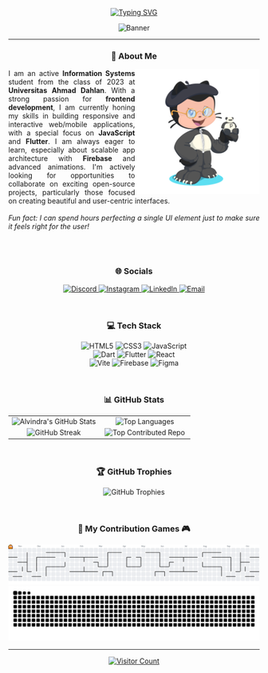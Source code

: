 <p align="center">
  <a href="https://git.io/typing-svg">
    <img src="https://readme-typing-svg.demolab.com?font=Fira+Code&pause=997&color=FF449F&width=435&lines=Hi+there%2C+I'm+Alvindra+Ramadhan!" alt="Typing SVG" />
  </a>
</p>

<p align="center">
  <img src="https://i.pinimg.com/originals/0c/94/f2/0c94f21dabce35cacbc44a66126be65f.gif" width="850" height="230" alt="Banner">
</p>

---

<div align="center">

### 💫 About Me

</div>

<img src="https://raw.githubusercontent.com/AlvindraRamadhan/AlvindraRamadhan/main/octocat-1754428509830.png" alt="My Octocat" width="250" align="right" />

<p align="justify">
I am an active <b>Information Systems</b> student from the class of 2023 at <b>Universitas Ahmad Dahlan</b>. With a strong passion for <b>frontend development</b>, I am currently honing my skills in building responsive and interactive web/mobile applications, with a special focus on <b>JavaScript</b> and <b>Flutter</b>. I am always eager to learn, especially about scalable app architecture with <b>Firebase</b> and advanced animations. I'm actively looking for opportunities to collaborate on exciting open-source projects, particularly those focused on creating beautiful and user-centric interfaces.
<br><br>
<em>Fun fact: I can spend hours perfecting a single UI element just to make sure it feels right for the user!</em>
</p>

<br clear="right"/>

<br>

<div align="center">

### 🌐 Socials

<p align="center">
  <a href="https://discord.gg/q28QhDWv" target="_blank">
    <img src="https://img.shields.io/badge/Discord-%237289DA.svg?logo=discord&logoColor=white" alt="Discord" />
  </a>
  <a href="https://instagram.com/alvindramadhann" target="_blank">
    <img src="https://img.shields.io/badge/Instagram-%23E4405F.svg?logo=Instagram&logoColor=white" alt="Instagram" />
  </a>
  <a href="https://linkedin.com/in/alvindra-ramadhan" target="_blank">
    <img src="https://img.shields.io/badge/LinkedIn-%230077B5.svg?logo=linkedin&logoColor=white" alt="LinkedIn" />
  </a>
  <a href="mailto:alvindraramadhan1210@gmail.com">
    <img src="https://img.shields.io/badge/Email-D14836?logo=gmail&logoColor=white" alt="Email" />
  </a>
</p>

</div>

<br>

<div align="center">

### 💻 Tech Stack

<p align="center">
  <img src="https://img.shields.io/badge/html5-%23E34F26.svg?style=for-the-badge&logo=html5&logoColor=white" alt="HTML5" />
  <img src="https://img.shields.io/badge/css3-%231572B6.svg?style=for-the-badge&logo=css3&logoColor=white" alt="CSS3" />
  <img src="https://img.shields.io/badge/javascript-%23323330.svg?style=for-the-badge&logo=javascript&logoColor=%23F7DF1E" alt="JavaScript" />
  <br>
  <img src="https://img.shields.io/badge/dart-%230175C2.svg?style=for-the-badge&logo=dart&logoColor=white" alt="Dart" />
  <img src="https://img.shields.io/badge/Flutter-%2302569B.svg?style=for-the-badge&logo=Flutter&logoColor=white" alt="Flutter" />
  <img src="https://img.shields.io/badge/react-%2320232a.svg?style=for-the-badge&logo=react&logoColor=%2361DAFB" alt="React" />
  <br>
  <img src="https://img.shields.io/badge/vite-%23646CFF.svg?style=for-the-badge&logo=vite&logoColor=white" alt="Vite" />
  <img src="https://img.shields.io/badge/firebase-a08021?style=for-the-badge&logo=firebase&logoColor=ffcd34" alt="Firebase" />
  <img src="https://img.shields.io/badge/figma-%23F24E1E.svg?style=for-the-badge&logo=figma&logoColor=white" alt="Figma" />
</p>

</div>

<br>

<div align="center">

### 📊 GitHub Stats

</div>

<table align="center" width="100%">
  <tr align="center">
    <td width="50%">
      <img src="https://github-readme-stats.vercel.app/api?username=AlvindraRamadhan&theme=neon&hide_border=false&include_all_commits=true&count_private=false" alt="Alvindra's GitHub Stats" />
    </td>
    <td width="50%">
      <img src="https://github-readme-stats.vercel.app/api/top-langs/?username=AlvindraRamadhan&theme=neon&hide_border=false&include_all_commits=true&count_private=false&layout=compact" alt="Top Languages" />
    </td>
  </tr>
  <tr align="center">
    <td width="50%">
      <img src="https://nirzak-streak-stats.vercel.app/?user=AlvindraRamadhan&theme=neon&hide_border=false" alt="GitHub Streak" />
    </td>
    <td width="50%">
      <img src="https://github-contributor-stats.vercel.app/api?username=AlvindraRamadhan&limit=5&theme=neon&combine_all_yearly_contributions=true" alt="Top Contributed Repo" />
    </td>
  </tr>
</table>

<br>

<div align="center">

### 🏆 GitHub Trophies

<p align="center">
  <img src="https://github-profile-trophy.vercel.app/?username=AlvindraRamadhan&theme=radical&no-frame=false&no-bg=true&margin-w=4" alt="GitHub Trophies" />
</p>

</div>

<br>

<div align="center">

### 🐍 My Contribution Games 🎮

</div>

<picture>
  <source media="(prefers-color-scheme: dark)" srcset="https://raw.githubusercontent.com/AlvindraRamadhan/AlvindraRamadhan/output/pacman-contribution-graph-dark.svg">
  <source media="(prefers-color-scheme: light)" srcset="https://raw.githubusercontent.com/AlvindraRamadhan/AlvindraRamadhan/output/pacman-contribution-graph.svg">
  <img alt="Pacman Contribution Graph" src="https://raw.githubusercontent.com/AlvindraRamadhan/AlvindraRamadhan/output/pacman-contribution-graph.svg">
</picture>

<br>

<img src="https://raw.githubusercontent.com/AlvindraRamadhan/AlvindraRamadhan/output/snake.svg" alt="Snake Contribution Graph" />

---

<p align="center">
  <a href="https://visitcount.itsvg.in">
    <img src="https://visitcount.itsvg.in/api?id=AlvindraRamadhan&icon=0&color=0" alt="Visitor Count" />
  </a>
</p>
